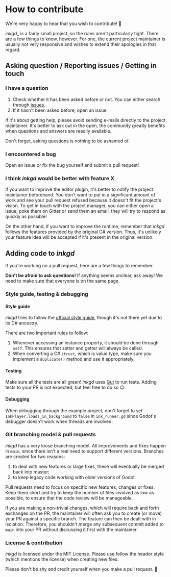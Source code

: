 # How to contribute

We're very happy to hear that you wish to contribute! 🎊

_inkgd__ is a fairly small project, so the rules aren't particularly tight.
There are a few things to know, however. For one, the current project maintainer
is usually not very responsive and wishes to extend their apologies in that
regard.

## Asking question / Reporting issues / Getting in touch

### I have a question

1. Check whether it has been asked before or not. You can either search through
   [issues].
2. If it hasn't been asked before, open an issue.

If it's about getting help, please avoid sending e-mails directly to the project
maintainer. It's better to ask out in the open, the community greatly benefits
when questions and answers are readily available.

Don't forget, asking questions is nothing to be ashamed of.

[issues]: https://github.com/ephread/inkgd/issues

### I encountered a bug

Open an issue or fix the bug yourself and submit a pull request!

### I think _inkgd_ would be better with feature X

If you want to improve the editor plugin, it's better to notify the project
maintainer beforehand. You don't want to put in a significant amount of work and
see your pull request refused because it doesn't fit the project's vision. To
get in touch with the project manager, you can either open a issue, poke them on
Gitter or send them an email, they will try to respond as quickly as possible!

On the other hand, if you want to improve the runtime, remember that _inkgd_
follows the features provided by the original C# version. Thus, it's unlikely
your feature idea will be accepted if it's present in the original version.

## Adding code to _inkgd_

If you're working on a pull request, here are a few things to remember.

**Don't be afraid to ask questions!** If anything seems unclear, ask away! We
need to make sure that everyone is on the same page.

### Style guide, testing & debugging

#### Style guide

_inkgd_ tries to follow the [official style guide], though it's not there yet
due to its C# ancestry.

There are two important rules to follow:

1. Whenever accessing an instance property, it should be done through `self`.
   This ensures that setter and getter will always be called.
2. When converting a C# `struct`, which is value type, make sure you implement a
   `duplicate()` method and use it appropriately.

[official style guide]: http://docs.godotengine.org/en/latest/getting_started/scripting/gdscript/gdscript_styleguide.html

#### Testing

Make sure all the tests are all green! _inkgd_ uses [Gut] to run tests. Adding
tests to your PR is not expected, but feel free to do so 😉.

[Gut]: https://github.com/bitwes/Gut

#### Debugging

When debugging through the example project, don't forget to set
`InkPlayer.loads_in_background` to `false` in `ink_runner.gd` since Godot's
debugger doesn't work when threads are involved.

### Git branching model & pull requests

_inkgd_ has a very loose branching model. All improvements and fixes happen in
`main`, since there isn't a real need to support different versions. Branches
are created for two reasons:

1. to deal with new features or large fixes, these will eventually be merged
   back into master;
2. to keep legacy code working with older versions of Godot

Pull requests need to focus on specific new features, changes or fixes. Keep
them short and try to keep the number of files involved as low as possible, to
ensure that the code review will be manageable.

If you are making a non-trivial changes, which will require back and forth
exchanges on the PR, the maintainer will often ask you to create (or move) your
PR against a specific branch. The feature can then be dealt with in isolation.
Therefore, you shouldn't merge any subsequent commit added to `main` into your
PR without discussing it first with the maintainer.

### License & contribution

_inkgd_ is licensed under the MIT License. Please use follow the header style
(which mentions the license) when creating new files.

Please don't be shy and credit yourself when you make a pull request. 👏
